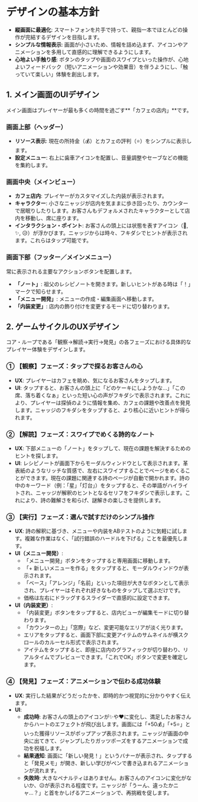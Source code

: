 # デザインの基本方針

- **縦画面に最適化**: スマートフォンを片手で持って、親指一本でほとんどの操作が完結するデザインを目指します。
- **シンプルな情報表示**: 画面が小さいため、情報を詰め込まず、アイコンやアニメーションを多用して直感的に理解できるようにします。
- **心地よい手触り感**: ボタンのタップや画面のスワイプといった操作が、心地よいフィードバック（短いアニメーションや効果音）を伴うようにし、「触っていて楽しい」体験を創出します。

## 1. メイン画面のUIデザイン

メイン画面はプレイヤーが最も多くの時間を過ごす**「カフェの店内」**です。

### 画面上部（ヘッダー）

- **リソース表示**: 現在の所持金（💰）とカフェの評判（⭐）をシンプルに表示します。
- **設定メニュー**: 右上に歯車アイコンを配置し、音量調整やセーブなどの機能を集約します。

### 画面中央（メインビュー）

- **カフェ店内**: プレイヤーがカスタマイズした内装が表示されます。
- **キャラクター**: 小さなニャッジが店内を気ままに歩き回ったり、カウンターで居眠りしたりします。お客さんもデフォルメされたキャラクターとして店内を移動し、席に座ります。
- **インタラクション・ポイント**: お客さんの頭上には状態を表すアイコン（🤔, ✨, 😥）が浮かびます。ニャッジからは時々、フキダシでヒントが表示されます。これらはタップ可能です。

### 画面下部（フッター／メインメニュー）

常に表示される主要なアクションボタンを配置します。

- **「ノート」**: 祖父のレシピノートを開きます。新しいヒントがある時は「！」マークで知らせます。
- **「メニュー開発」**: メニューの作成・編集画面へ移動します。
- **「内装変更」**: 店内の飾り付けを変更するモードに切り替わります。

## 2. ゲームサイクルのUXデザイン

コア・ループである「観察→解読→実行→発見」の各フェーズにおける具体的なプレイヤー体験をデザインします。

### ① 【観察】フェーズ：タップで探るお客さんの心

- **UX**: プレイヤーはカフェを眺め、気になるお客さんをタップします。
- **UI**: タップすると、お客さんの頭上に「どのケーキにしようかな…」「この席、落ち着くなぁ」といった短い心の声がフキダシで表示されます。これにより、プレイヤーは探偵のように情報を集め、カフェの課題や改善点を発見します。ニャッジのフキダシをタップすると、より核心に近いヒントが得られます。

### ② 【解読】フェーズ：スワイプでめくる詩的なノート

- **UX**: 下部メニューの「ノート」をタップして、現在の課題を解決するためのヒントを探します。
- **UI**: レシピノートが画面下からモーダルウィンドウとして表示されます。革表紙のようなリッチな質感で、左右にスワイプすることでページをめくることができます。現在の課題に関連する詩のページが自動で開かれます。詩の中のキーワード（例：「星」「灯台」）をタップすると、その単語がハイライトされ、ニャッジが解釈のヒントとなるセリフをフキダシで表示します。これにより、詩の難解さを和らげ、謎解きの楽しさを提供します。

### ③ 【実行】フェーズ：選んで試すだけのシンプル操作

- **UX**: 詩の解釈に基づき、メニューや内装をABテストのように気軽に試します。複雑な作業はなく、「試行錯誤のハードルを下げる」ことを最優先します。
- **UI（メニュー開発）**:
  - 「メニュー開発」ボタンをタップすると専用画面に移動します。
  - 「+ 新しいメニューを作る」をタップすると、モーダルウィンドウが表示されます。
  - 「ベース」「アレンジ」「名前」といった項目が大きなボタンとして表示され、プレイヤーはそれぞれ好きなものをタップして選ぶだけです。
  - 価格は左右にドラッグするスライダーで直感的に設定できます。
- **UI（内装変更）**:
  - 「内装変更」ボタンをタップすると、店内ビューが編集モードに切り替わります。
  - 「カウンターの上」「窓際」など、変更可能なエリアが淡く光ります。
  - エリアをタップすると、画面下部に変更アイテムのサムネイルが横スクロールのカルーセル形式で表示されます。
  - アイテムをタップすると、即座に店内のグラフィックが切り替わり、リアルタイムでプレビューできます。「これでOK」ボタンで変更を確定します。

### ④ 【発見】フェーズ：アニメーションで伝わる成功体験

- **UX**: 実行した結果がどうだったかを、即時的かつ視覚的に分かりやすく伝えます。
- **UI**:
  - **成功時**: お客さんの頭上のアイコンが✨や❤️に変化し、満足したお客さんからハートのエフェクトが飛び出します。画面には「+50💰」「+5⭐」といった獲得リソースがポップアップ表示されます。ニャッジが画面の中央に出てきて、ジャンプしたりガッツポーズをするアニメーションで成功を祝福します。
  - **結果通知**: 画面に「新しい発見！」というバナーが表示され、タップすると「発見メモ」が開き、新しい学びがペンで書き込まれるアニメーションが流れます。
  - **失敗時**: 大きなペナルティはありません。お客さんのアイコンに変化がないか、😥が表示される程度です。ニャッジが「うーん、違ったかニャ…？」と首をかしげるアニメーションで、再挑戦を促します。
